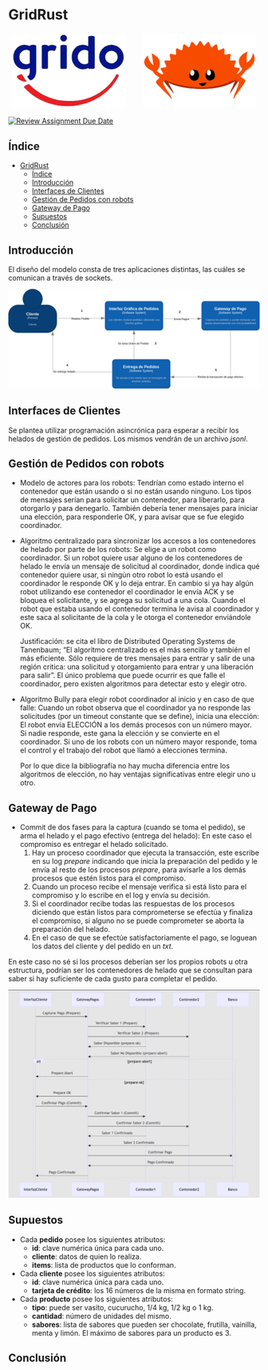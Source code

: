# GridRust

<p align="center">
  <img src="img/grido.png" width="45%">
&nbsp; &nbsp; &nbsp; &nbsp;
  <img src="img/rust_crab.png" width="45%">
</p>

[![Review Assignment Due Date](https://classroom.github.com/assets/deadline-readme-button-24ddc0f5d75046c5622901739e7c5dd533143b0c8e959d652212380cedb1ea36.svg)](https://classroom.github.com/a/PKo6zpFB)

## Índice
- [GridRust](#gridrust)
  - [Índice](#índice)
  - [Introducción](#introducción)
  - [Interfaces de Clientes](#interfaces-de-clientes)
  - [Gestión de Pedidos con robots](#gestión-de-pedidos-con-robots)
  - [Gateway de Pago](#gateway-de-pago)
  - [Supuestos](#supuestos)
  - [Conclusión](#conclusión)

##  Introducción
El diseño del modelo consta de tres aplicaciones distintas, las cuáles se comunican a través de sockets.

![Diagrama del Proyecto](img/diagrams/C4_gridrust.drawio.png)

## Interfaces de Clientes
Se plantea utilizar programación asincrónica para esperar a recibir los helados de gestión de pedidos. Los mismos vendrán de un archivo *jsonl*.

## Gestión de Pedidos con robots
- Modelo de actores para los robots:
    Tendrían como estado interno el contenedor que están usando o si no están usando ninguno. Los tipos de mensajes serían para solicitar un contenedor, para liberarlo, para otorgarlo y para denegarlo.
    También debería tener mensajes para iniciar una elección, para responderle OK, y para avisar que se fue elegido coordinador.
- Algoritmo centralizado para sincronizar los accesos a los contenedores de helado por parte de los robots: 
    Se elige a un robot como coordinador. Si un robot quiere usar alguno de los contenedores de helado le envía un mensaje de solicitud al coordinador, donde indica qué contenedor quiere     usar, si ningún otro robot lo está usando el coordinador le responde OK y lo deja entrar. En cambio si ya hay algún robot utilizando ese contenedor el coordinador le envía ACK y se        bloquea el solicitante, y se agrega su solicitud a una cola. Cuando el robot que estaba usando el contenedor termina le avisa al coordinador y este saca al solicitante de la cola y le     otorga el contenedor enviándole OK.
	
    Justificación: se cita el libro de Distributed Operating Systems de Tanenbaum; “El algoritmo centralizado es el más sencillo y también el más eficiente. Sólo requiere de tres       mensajes para entrar y salir de una región critica: una solicitud y otorgamiento para entrar y una liberación para salir”. El único problema que puede ocurrir es que falle el               coordinador, pero existen algoritmos para detectar esto y elegir otro.

- Algoritmo Bully para elegir robot coordinador al inicio y en caso de que falle:
  Cuando un robot observa que el coordinador ya no responde las solicitudes (por un timeout constante que se define), inicia una elección:
  El robot envía ELECCIÓN a los demás procesos con un número mayor.
  Si nadie responde, este gana la elección y se convierte en el coordinador.
  Si uno de los robots con un número mayor responde, toma el control y el trabajo del robot que llamó a elecciones termina.

  Por lo que dice la bibliografía no hay mucha diferencia entre los algoritmos de elección, no hay ventajas significativas entre elegir uno u otro.


## Gateway de Pago
- Commit de dos fases para la captura (cuando se toma el pedido), se arma el helado y el pago efectivo (entrega del helado):
  En este caso el compromiso es entregar el helado solicitado.
   1. Hay un proceso coordinador que ejecuta la transacción, este escribe en su log _prepare_ indicando que inicia la preparación del pedido y le envía al resto de los procesos _prepare_, para avisarle a los demás procesos que estén listos para el compromiso.
  2. Cuando un proceso recibe el mensaje verifica si está listo para el compromiso y lo escribe en el log y envía su decisión.
  3. Si el coordinador recibe todas las respuestas de los procesos diciendo que están listos para comprometerse se efectúa y finaliza el compromiso, si alguno no se puede comprometer se     aborta la preparación del helado.
  4. En el caso de que se efectúe satisfactoriamente el pago, se loguean los datos del cliente y del pedido en un _txt_.
    
En este caso no sé si los procesos deberían ser los propios robots u otra estructura, podrían ser los contenedores de helado que se consultan para saber si hay suficiente de cada gusto para completar el pedido.

![Diagrama de secuencia](img/diagrams/secuencia-gateway.jpeg)

## Supuestos
- Cada **pedido** posee los siguientes atributos:
  - **id**: clave numérica única para cada uno.
  - **cliente**: datos de quien lo realiza.
  - **items**: lista de productos que lo conforman.
- Cada **cliente** posee los siguientes atributos:
  - **id**: clave numérica única para cada uno.
  - **tarjeta de crédito**: los 16 números de la misma en formato string.
- Cada **producto** posee los siguientes atributos:
  - **tipo**: puede ser vasito, cucurucho, 1/4 kg, 1/2 kg o 1 kg. 
  - **cantidad**: número de unidades del mismo.
  - **sabores**: lista de sabores que pueden ser chocolate, frutilla, vainilla, menta y limón. El máximo de sabores para un producto es 3.

## Conclusión

